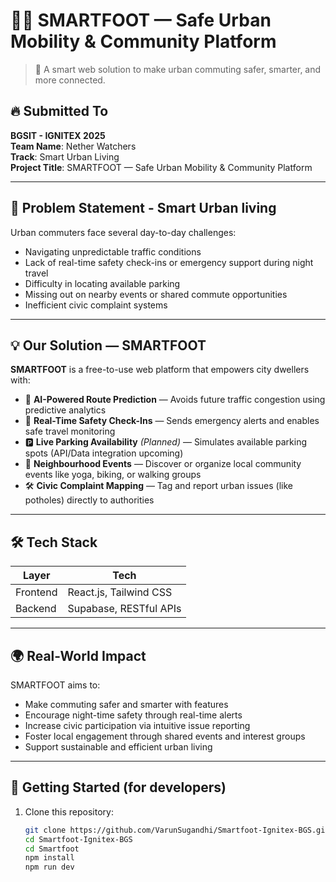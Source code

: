 # 🚶‍♂️ SMARTFOOT — Safe Urban Mobility & Community Platform

> 🌆 A smart web solution to make urban commuting safer, smarter, and more connected.

## 🔥 Submitted To
**BGSIT - IGNITEX 2025**  
**Team Name**: Nether Watchers  
**Track**: Smart Urban Living  
**Project Title**: SMARTFOOT — Safe Urban Mobility & Community Platform

---

## 🧠 Problem Statement - Smart Urban living

Urban commuters face several day-to-day challenges:
- Navigating unpredictable traffic conditions  
- Lack of real-time safety check-ins or emergency support during night travel  
- Difficulty in locating available parking  
- Missing out on nearby events or shared commute opportunities  
- Inefficient civic complaint systems  

---

## 💡 Our Solution — SMARTFOOT

**SMARTFOOT** is a free-to-use web platform that empowers city dwellers with:
- 🚦 **AI-Powered Route Prediction** — Avoids future traffic congestion using predictive analytics  
- 🚨 **Real-Time Safety Check-Ins** — Sends emergency alerts and enables safe travel monitoring  
- 🅿️ **Live Parking Availability** *(Planned)* — Simulates available parking spots (API/Data integration upcoming)  
- 🤝 **Neighbourhood Events** — Discover or organize local community events like yoga, biking, or walking groups  
- 🛠 **Civic Complaint Mapping** — Tag and report urban issues (like potholes) directly to authorities  

---

## 🛠 Tech Stack

| Layer       | Tech                        |
|-------------|-----------------------------|
| Frontend    | React.js, Tailwind CSS      |
| Backend     | Supabase, RESTful APIs      |

---

## 🌍 Real-World Impact

SMARTFOOT aims to:
- Make commuting safer and smarter with features  
- Encourage night-time safety through real-time alerts  
- Increase civic participation via intuitive issue reporting  
- Foster local engagement through shared events and interest groups  
- Support sustainable and efficient urban living  

---

## 🚀 Getting Started (for developers)

1. Clone this repository:
   ```bash
   git clone https://github.com/VarunSugandhi/Smartfoot-Ignitex-BGS.git
   cd Smartfoot-Ignitex-BGS
   cd Smartfoot
   npm install
   npm run dev
